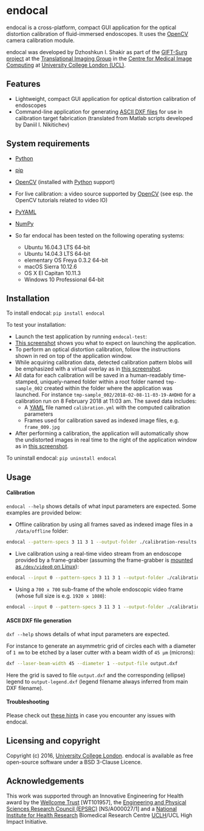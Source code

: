 # endocal

endocal is a cross-platform, compact GUI application for the optical distortion calibration of fluid-immersed endoscopes. It uses the [OpenCV][opencv] camera calibration module.

endocal was developed by Dzhoshkun I. Shakir as part of the [GIFT-Surg project][giftsurg] at the [Translational Imaging Group][tig] in the [Centre for Medical Image Computing][cmic] at [University College London (UCL)][ucl].

## Features

* Lightweight, compact GUI application for optical distortion calibration of endoscopes
* Command-line application for generating [ASCII DXF files](http://www.autodesk.com/techpubs/autocad/acadr14/dxf/) for use in calibration target fabrication (translated from Matlab scripts developed by Daniil I. Nikitichev)

## System requirements

* [Python][python]
* [pip][pip]
* [OpenCV][opencv] (installed with [Python][python] support)
* For live calibration: a video source supported by [OpenCV][opencv_docs] (see esp. the OpenCV tutorials related
 to video IO)
* [PyYAML][pyyaml]
* [NumPy][numpy]
* So far endocal has been tested on the following operating systems:

  - Ubuntu 16.04.3 LTS 64-bit
  - Ubuntu 14.04.3 LTS 64-bit
  - elementary OS Freya 0.3.2 64-bit
  - macOS Sierra 10.12.6
  - OS X El Capitan 10.11.3
  - Windows 10 Professional 64-bit

## Installation


To install endocal: `pip install endocal`

To test your installation:

* Launch the test application by running `endocal-test`:
* [This screenshot](endocal/res/screenshot-start.png) shows you what to expect on launching the application.
* To perform an optical distortion calibration, follow the instructions shown in red on top of the application window.
* While acquiring calibration data, detected calibration pattern blobs will be emphasized with a virtual overlay as in [this screenshot](endocal/res/screenshot-detection.png).
* All data for each calibration will be saved in a human-readably time-stamped, uniquely-named folder within a root 
folder named `tmp-sample_002` created within the folder where the application was launched.
For instance `tmp-sample_002/2018-02-08-11-03-19-AHDHO` for a calibration run on 8 February 2018 at 11:03 am.
The saved data includes:
  * A [YAML][yaml] file named `calibration.yml` with the computed calibration parameters
  * Frames used for calibration saved as indexed image files, e.g. `frame_009.jpg`
* After performing a calibration, the application will automatically show the undistorted images in real time to the right of the application window as in [this screenshot](endocal/res/screenshot-undistort.png).

To uninstall endocal: `pip uninstall endocal`

## Usage

#### Calibration

`endocal --help` shows details of what input parameters are expected. Some examples are provided below:

* Offline calibration by using all frames saved as indexed image files in a `/data/offline` folder:

```sh
endocal --pattern-specs 3 11 3 1 --output-folder ./calibration-results --input /data/offline/frame_%03d.jpg
```

* Live calibration using a real-time video stream from an endoscope provided by a frame-grabber (assuming the 
frame-grabber is [mounted as `/dev/video0` on Linux][ubuntu-webcam]):

```sh
endocal --input 0 --pattern-specs 3 11 3 1 --output-folder ./calibration-results
```

* Using a `700 x 700` sub-frame of the whole endoscopic video frame (whose full size is e.g. `1920 x 1080`):

```sh
endocal --input 0 --pattern-specs 3 11 3 1 --output-folder ./calibration-results --roi 620 200 700 700
```

#### ASCII DXF file generation

`dxf --help` shows details of what input parameters are expected.

For instance to generate an asymmetric grid of circles each with a diameter of `1 mm` to be etched by a laser cutter with a beam width of `45 μm` (microns):

```sh
dxf --laser-beam-width 45 --diameter 1 --output-file output.dxf
```

Here the grid is saved to file `output.dxf` and the corresponding (ellipse) legend to `output-legend.dxf` (legend filename always inferred from main DXF filename).

#### Troubleshooting

Please check out [these hints](doc/issues.md) in case you encounter any issues with endocal.

## Licensing and copyright

Copyright (c) 2016, [University College London][ucl]. endocal is available as free open-source software under a BSD 3-Clause Licence.

## Acknowledgements

This work was supported through an Innovative Engineering for Health award by the [Wellcome Trust][wellcometrust] [WT101957], the [Engineering and Physical Sciences Research Council (EPSRC)][epsrc] [NS/A000027/1] and a [National Institute for Health Research][nihr] Biomedical Research Centre [UCLH][uclh]/UCL High Impact Initiative.


[tig]: http://cmictig.cs.ucl.ac.uk
[giftsurg]: http://www.gift-surg.ac.uk
[cmic]: http://cmic.cs.ucl.ac.uk
[ucl]: http://www.ucl.ac.uk
[nihr]: http://www.nihr.ac.uk/research
[uclh]: http://www.uclh.nhs.uk
[epsrc]: http://www.epsrc.ac.uk
[wellcometrust]: http://www.wellcome.ac.uk
[opencv]: http://opencv.org/
[opencv_docs]: http://docs.opencv.org/
[python]: https://www.python.org/
[pip]: https://pip.pypa.io/en/stable/installing/
[yaml]: http://yaml.org/
[pyyaml]: https://github.com/yaml/pyyaml
[numpy]: http://www.numpy.org/
[ubuntu-webcam]: https://help.ubuntu.com/community/Webcam
